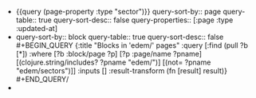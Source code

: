 - {{query (page-property :type "sector")}}
  query-sort-by:: page
  query-table:: true
  query-sort-desc:: false
  query-properties:: [:page :type :updated-at]
- query-sort-by:: block
  query-table:: true
  query-sort-desc:: false
  #+BEGIN_QUERY
  {:title "Blocks in 'edem/' pages"
   :query [:find (pull ?b [*])
           :where
           [?b :block/page ?p]
           [?p :page/name ?pname]
           [(clojure.string/includes? ?pname "edem/")]
           [(not= ?pname "edem/sectors")]]
   :inputs []
   :result-transform (fn [result] result)}
  #+END_QUERY/
-